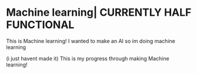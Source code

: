 # Machine learning| CURRENTLY HALF FUNCTIONAL
This is Machine learning! I wanted to make an AI so im doing machine learning

(i just havent made it)
This is my progress through making Machine learning!
